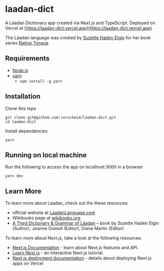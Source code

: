 # laadan-dict

A Láadan Dictionary app created via Next.js and TypeScript.
Deployed on Vercel at [https://laadan-dict.vercel.app](https://laadan-dict.vercel.app)

The Láadan language was created by [Suzette Haden Elgin](https://en.wikipedia.org/wiki/Suzette_Haden_Elgin)
for her book series [Native Tongue](https://en.wikipedia.org/wiki/Native_Tongue_%28Elgin_novel%29)

## Requirements

- [Node.js](https://nodejs.org)
- [yarn](https://yarnpkg.com)
  - `npm install -g yarn`

## Installation

Clone this repo

```shell
git clone git@github.com:corscheid/laadan-dict.git
cd laadan-dict
```

Install dependencies

```shell
yarn
```

## Running on local machine

Run the following to access the app on localhost:3000 in a browser

```shell
yarn dev
```

## Learn More

To learn more about Láadan, check out the these resources:

- official website at [LaadanLanguage.com](https://laadanlanguage.com/)
- Wikibooks page at [wikibooks.org](https://en.m.wikibooks.org/wiki/L%C3%A1adan)
- [A Third Dictionary & Grammar of Láadan](https://www.amazon.com/Third-Dictionary-Grammar-L%C3%A1adan/dp/0359778232) – book by Suzette Haden Elgin (Author), Jeanne Gomoll (Editor), Diane Martin (Editor)

To learn more about Next.js, take a look at the following resources:

- [Next.js Documentation](https://nextjs.org/docs) - learn about Next.js features and API.
- [Learn Next.js](https://nextjs.org/learn) - an interactive Next.js tutorial.
- [Next.js deployment documentation](https://nextjs.org/docs/deployment) - details about deploying Next.js apps on Vercel
